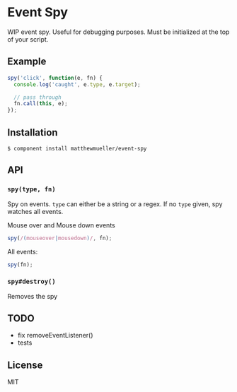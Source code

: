 
# Event Spy

  WIP event spy. Useful for debugging purposes. Must be initialized at the top of your script.

## Example

```js
spy('click', function(e, fn) {
  console.log('caught', e.type, e.target);

  // pass through
  fn.call(this, e);
});
```

## Installation

    $ component install matthewmueller/event-spy

## API

### `spy(type, fn)`

Spy on events. `type` can either be a string or a regex. If no `type` given, spy watches all events.

Mouse over and Mouse down events

```js
spy(/(mouseover|mousedown)/, fn);
```

All events:

```js
spy(fn);
```

### `spy#destroy()`

Removes the spy

## TODO

- fix removeEventListener()
- tests

## License

  MIT

